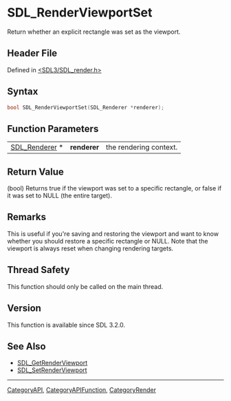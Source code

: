 # SDL_RenderViewportSet

Return whether an explicit rectangle was set as the viewport.

## Header File

Defined in [<SDL3/SDL_render.h>](https://github.com/libsdl-org/SDL/blob/main/include/SDL3/SDL_render.h)

## Syntax

```c
bool SDL_RenderViewportSet(SDL_Renderer *renderer);
```

## Function Parameters

|                                |              |                        |
| ------------------------------ | ------------ | ---------------------- |
| [SDL_Renderer](SDL_Renderer) * | **renderer** | the rendering context. |

## Return Value

(bool) Returns true if the viewport was set to a specific rectangle, or
false if it was set to NULL (the entire target).

## Remarks

This is useful if you're saving and restoring the viewport and want to know
whether you should restore a specific rectangle or NULL. Note that the
viewport is always reset when changing rendering targets.

## Thread Safety

This function should only be called on the main thread.

## Version

This function is available since SDL 3.2.0.

## See Also

- [SDL_GetRenderViewport](SDL_GetRenderViewport)
- [SDL_SetRenderViewport](SDL_SetRenderViewport)

----
[CategoryAPI](CategoryAPI), [CategoryAPIFunction](CategoryAPIFunction), [CategoryRender](CategoryRender)


